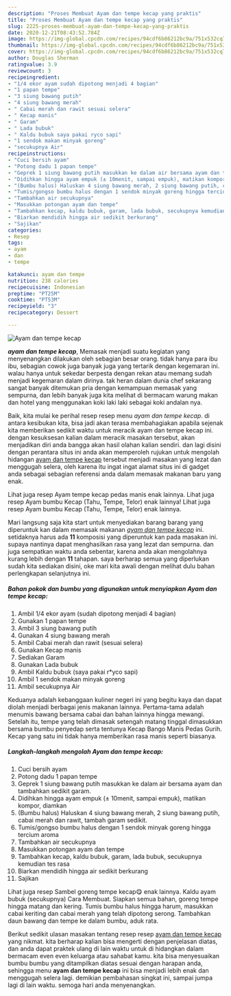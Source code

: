 ```yaml
---
description: "Proses Membuat Ayam dan tempe kecap yang praktis"
title: "Proses Membuat Ayam dan tempe kecap yang praktis"
slug: 2225-proses-membuat-ayam-dan-tempe-kecap-yang-praktis
date: 2020-12-21T08:43:52.784Z
image: https://img-global.cpcdn.com/recipes/94cdf6b86212bc9a/751x532cq70/ayam-dan-tempe-kecap-foto-resep-utama.jpg
thumbnail: https://img-global.cpcdn.com/recipes/94cdf6b86212bc9a/751x532cq70/ayam-dan-tempe-kecap-foto-resep-utama.jpg
cover: https://img-global.cpcdn.com/recipes/94cdf6b86212bc9a/751x532cq70/ayam-dan-tempe-kecap-foto-resep-utama.jpg
author: Douglas Sherman
ratingvalue: 3.9
reviewcount: 3
recipeingredient:
- "1/4 ekor ayam sudah dipotong menjadi 4 bagian"
- "1 papan tempe"
- "3 siung bawang putih"
- "4 siung bawang merah"
- " Cabai merah dan rawit sesuai selera"
- " Kecap manis"
- " Garam"
- " Lada bubuk"
- " Kaldu bubuk saya pakai ryco sapi"
- "1 sendok makan minyak goreng"
- "secukupnya Air"
recipeinstructions:
- "Cuci bersih ayam"
- "Potong dadu 1 papan tempe"
- "Geprek 1 siung bawang putih masukkan ke dalam air bersama ayam dan tambahkan sedikit garam."
- "Didihkan hingga ayam empuk (± 10menit, sampai empuk), matikan kompor, diamkan"
- "(Bumbu halus) Haluskan 4 siung bawang merah, 2 siung bawang putih, cabai merah dan rawit, tambah garam sedikit."
- "Tumis/gongso bumbu halus dengan 1 sendok minyak goreng hingga tercium aroma"
- "Tambahkan air secukupnya"
- "Masukkan potongan ayam dan tempe"
- "Tambahkan kecap, kaldu bubuk, garam, lada bubuk, secukupnya kemudian tes rasa"
- "Biarkan mendidih hingga air sedikit berkurang"
- "Sajikan"
categories:
- Resep
tags:
- ayam
- dan
- tempe

katakunci: ayam dan tempe 
nutrition: 238 calories
recipecuisine: Indonesian
preptime: "PT25M"
cooktime: "PT53M"
recipeyield: "3"
recipecategory: Dessert

---
```



![Ayam dan tempe kecap](https://img-global.cpcdn.com/recipes/94cdf6b86212bc9a/751x532cq70/ayam-dan-tempe-kecap-foto-resep-utama.jpg)

<b><i>ayam dan tempe kecap</i></b>, Memasak menjadi suatu kegiatan yang menyenangkan dilakukan oleh sebagian besar orang. tidak hanya para ibu ibu, sebagian cowok juga banyak juga yang tertarik dengan kegemaran ini. walau hanya untuk sekedar berpesta dengan rekan atau memang sudah menjadi kegemaran dalam dirinya. tak heran dalam dunia chef sekarang sangat banyak ditemukan pria dengan kemampuan memasak yang sempurna, dan lebih banyak juga kita melihat di bermacam warung makan dan hotel yang menggunakan koki laki laki sebagai koki andalan nya.

Baik, kita mulai ke perihal resep resep menu <i>ayam dan tempe kecap</i>. di antara kesibukan kita, bisa jadi akan terasa membahagiakan apabila sejenak kita memberikan sedikit waktu untuk meracik ayam dan tempe kecap ini. dengan kesuksesan kalian dalam meracik masakan tersebut, akan menjadikan diri anda bangga akan hasil olahan kalian sendiri. dan lagi disini dengan perantara situs ini anda akan memperoleh rujukan untuk mengolah hidangan <u>ayam dan tempe kecap</u> tersebut menjadi masakan yang lezat dan menggugah selera, oleh karena itu ingat ingat alamat situs ini di gadget anda sebagai sebagian referensi anda dalam memasak makanan baru yang enak.

Lihat juga resep Ayam tempe kecap pedas manis enak lainnya. Lihat juga resep Ayam bumbu Kecap (Tahu, Tempe, Telor) enak lainnya! Lihat juga resep Ayam bumbu Kecap (Tahu, Tempe, Telor) enak lainnya.


Mari langsung saja kita start untuk menyediakan barang barang yang diperuntuk kan dalam memasak makanan <u><i>ayam dan tempe kecap</i></u> ini. setidaknya harus ada <b>11</b> komposisi yang diperuntuk kan pada masakan ini. supaya nantinya dapat menghasilkan rasa yang lezat dan sempurna. dan juga sempatkan waktu anda sebentar, karena anda akan mengolahnya kurang lebih dengan <b>11</b> tahapan. saya berharap semua yang diperlukan sudah kita sediakan disini, oke mari kita awali dengan melihat dulu bahan perlengkapan selanjutnya ini.

<!--inarticleads1-->

##### Bahan pokok dan bumbu yang digunakan untuk menyiapkan Ayam dan tempe kecap:

1. Ambil 1/4 ekor ayam (sudah dipotong menjadi 4 bagian)
1. Gunakan 1 papan tempe
1. Ambil 3 siung bawang putih
1. Gunakan 4 siung bawang merah
1. Ambil  Cabai merah dan rawit (sesuai selera)
1. Gunakan  Kecap manis
1. Sediakan  Garam
1. Gunakan  Lada bubuk
1. Ambil  Kaldu bubuk (saya pakai r*yco sapi)
1. Ambil 1 sendok makan minyak goreng
1. Ambil secukupnya Air


Keduanya adalah kebanggaan kuliner negeri ini yang begitu kaya dan dapat diolah menjadi berbagai jenis makanan lainnya. Pertama-tama adalah menumis bawang bersama cabai dan bahan lainnya hingga mewangi. Setelah itu, tempe yang telah dimasak setengah matang tinggal dimasukkan bersama bumbu penyedap serta tentunya Kecap Bango Manis Pedas Gurih. Kecap yang satu ini tidak hanya memberikan rasa manis seperti biasanya. 

<!--inarticleads2-->

##### Langkah-langkah mengolah Ayam dan tempe kecap:

1. Cuci bersih ayam
1. Potong dadu 1 papan tempe
1. Geprek 1 siung bawang putih masukkan ke dalam air bersama ayam dan tambahkan sedikit garam.
1. Didihkan hingga ayam empuk (± 10menit, sampai empuk), matikan kompor, diamkan
1. (Bumbu halus) Haluskan 4 siung bawang merah, 2 siung bawang putih, cabai merah dan rawit, tambah garam sedikit.
1. Tumis/gongso bumbu halus dengan 1 sendok minyak goreng hingga tercium aroma
1. Tambahkan air secukupnya
1. Masukkan potongan ayam dan tempe
1. Tambahkan kecap, kaldu bubuk, garam, lada bubuk, secukupnya kemudian tes rasa
1. Biarkan mendidih hingga air sedikit berkurang
1. Sajikan


Lihat juga resep Sambel goreng tempe kecap😋 enak lainnya. Kaldu ayam bubuk (secukupnya) Cara Membuat. Siapkan semua bahan, goreng tempe hingga matang dan kering. Tumis bumbu halus hingga harum, masukkan cabai keriting dan cabai merah yang telah dipotong serong. Tambahkan daun bawang dan tempe ke dalam bumbu, aduk rata. 

Berikut sedikit ulasan masakan tentang resep resep <u>ayam dan tempe kecap</u> yang nikmat. kita berharap kalian bisa mengerti dengan penjelasan diatas, dan anda dapat praktek ulang di lain waktu untuk di hidangkan dalam bermacam even even keluarga atau sahabat kamu. kita bisa menyesuaikan bumbu bumbu yang ditampilkan diatas sesuai dengan harapan anda, sehingga menu <b>ayam dan tempe kecap</b> ini bisa menjadi lebih enak dan menggugah selera lagi. demikian pembahasan singkat ini, sampai jumpa lagi di lain waktu. semoga hari anda menyenangkan.
